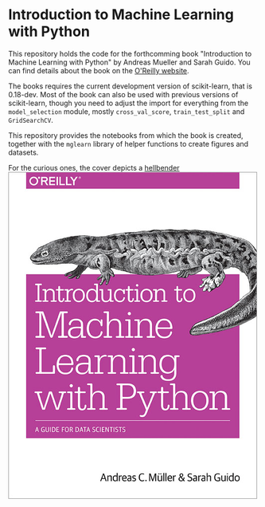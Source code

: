 # Introduction to Machine Learning with Python

This repository holds the code for the forthcomming book "Introduction to Machine
Learning with Python" by Andreas Mueller and Sarah Guido.
You can find details about the book on the [O'Reilly website](http://shop.oreilly.com/product/0636920030515.do>).

The books requires the current development version of scikit-learn, that is
0.18-dev.  Most of the book can also be used with previous versions of
scikit-learn, though you need to adjust the import for everything from the
``model_selection`` module, mostly ``cross_val_score``, ``train_test_split``
and ``GridSearchCV``.

This repository provides the notebooks from which the book is created, together
with the ``mglearn`` library of helper functions to create figures and
datasets.

For the curious ones, the cover depicts a [hellbender](https://en.wikipedia.org/wiki/Hellbender)
![cover](cover.jpg)
